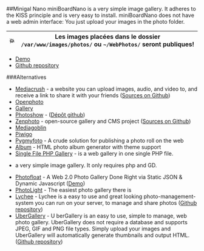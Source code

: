 ##Minigal Nano
miniBoardNano is a very simple image gallery. It adheres to the KISS principle and is very easy to install. miniBoardNano does not have a web admin interface: You just upload your images in the photo folder.

| 💥 |  Les images placées dans le dossier `/var/www/images/photos/` ou `~/WebPhotos/` seront publiques!         |
|---------|---------|


  * [Demo](http://boards.tomcanac.com/)
  * [Github repository](https://github.com/sebsauvage/MinigalNano)
  
###Alternatives
  * [Mediacrush](https://mediacru.sh/) - a website you can upload images, audio, and video to, and receive a link to share it with your friends ([Sources on Github](https://github.com/MediaCrush/MediaCrush))
  * [Openphoto](http://theopenphotoproject.org/)
  * [Gallery](http://gallery.menalto.com/)
  * [Photoshow](http://www.photoshow-gallery.com/) - ([Dépôt github](https://github.com/thibaud-rohmer/PhotoShow))
  * [Zenphoto](http://www.zenphoto.org/) - open-source gallery and CMS project ([Sources on Github](https://github.com/zenphoto/zenphoto))
  * [Mediagoblin](http://mediagoblin.org)
  * [Piwigo](http://fr.piwigo.org)
  * [Pygmyfoto](https://github.com/dmpop/pygmyfoto) - A crude solution for publishing a photo roll on the web
  * [Album](http://packages.debian.org/wheezy/album) - HTML photo album generator with theme support
  * [Single File PHP Gallery](http://sye.dk/sfpg/) - is a web gallery in one single PHP file.
 - a very simple image gallery. It only requires php and GD.
  * [Photofloat](http://blog.zx2c4.com/567) - A Web 2.0 Photo Gallery Done Right via Static JSON & Dynamic Javascript ([Demo](http://photos.jasondonenfeld.com/))
  * [PhotoLight](https://github.com/thibaud-rohmer/PhotoLight) - The easiest photo gallery there is
  * [Lychee](http://lychee.electerious.com/) - Lychee is a easy to use and great looking photo-management-system you can run on your server, to manage and share photos ([Github repository](https://github.com/electerious/Lychee))
  * [UberGallery](http://www.ubergallery.net) - U berGallery is an easy to use, simple to manage, web photo gallery. UberGallery does not require a database and supports JPEG, GIF and PNG file types. Simply upload your images and UberGallery will automatically generate thumbnails and output HTML. ([Github repository](https://github.com/UberGallery/UberGallery))